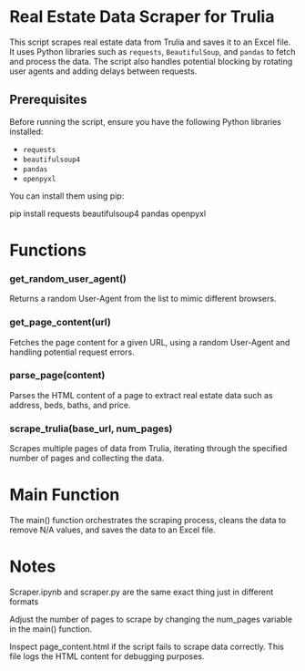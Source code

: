 # Real Estate Data Scraper for Trulia

This script scrapes real estate data from Trulia and saves it to an Excel file. It uses Python libraries such as `requests`, `BeautifulSoup`, and `pandas` to fetch and process the data. The script also handles potential blocking by rotating user agents and adding delays between requests.

## Prerequisites

Before running the script, ensure you have the following Python libraries installed:

- `requests`
- `beautifulsoup4`
- `pandas`
- `openpyxl`

You can install them using pip:

pip install requests beautifulsoup4 pandas openpyxl



# Functions

### get_random_user_agent()
Returns a random User-Agent from the list to mimic different browsers.

### get_page_content(url)
Fetches the page content for a given URL, using a random User-Agent and handling potential request errors.

### parse_page(content)
Parses the HTML content of a page to extract real estate data such as address, beds, baths, and price.

### scrape_trulia(base_url, num_pages)
Scrapes multiple pages of data from Trulia, iterating through the specified number of pages and collecting the data.

# Main Function
The main() function orchestrates the scraping process, cleans the data to remove N/A values, and saves the data to an Excel file.

# Notes

Scraper.ipynb and scraper.py are the same exact thing just in different formats

Adjust the number of pages to scrape by changing the num_pages variable in the main() function.

Inspect page_content.html if the script fails to scrape data correctly. This file logs the HTML content for debugging purposes.
